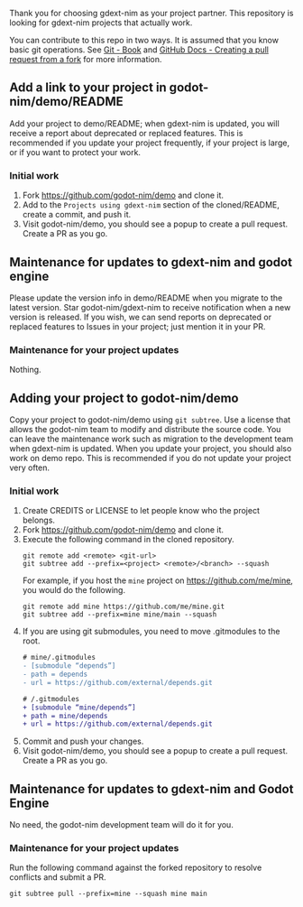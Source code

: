 Thank you for choosing gdext-nim as your project partner.
This repository is looking for gdext-nim projects that actually work.

You can contribute to this repo in two ways.
It is assumed that you know basic git operations. See [Git - Book][1] and [GitHub Docs - Creating a pull request from a fork][2] for more information.

## Add a link to your project in godot-nim/demo/README

Add your project to demo/README; when gdext-nim is updated, you will receive a report about deprecated or replaced features. This is recommended if you update your project frequently, if your project is large, or if you want to protect your work.

### Initial work

1. Fork https://github.com/godot-nim/demo and clone it.
1. Add to the `Projects using gdext-nim` section of the cloned/README, create a commit, and push it.
1. Visit godot-nim/demo, you should see a popup to create a pull request. Create a PR as you go.

## Maintenance for updates to gdext-nim and godot engine

Please update the version info in demo/README when you migrate to the latest version.
Star godot-nim/gdext-nim to receive notification when a new version is released. If you wish, we can send reports on deprecated or replaced features to Issues in your project; just mention it in your PR.

### Maintenance for your project updates

Nothing.

## Adding your project to godot-nim/demo

Copy your project to godot-nim/demo using `git subtree`. Use a license that allows the godot-nim team to modify and distribute the source code.
You can leave the maintenance work such as migration to the development team when gdext-nim is updated. When you update your project, you should also work on demo repo.
This is recommended if you do not update your project very often.

### Initial work

1. Create CREDITS or LICENSE to let people know who the project belongs.
1. Fork https://github.com/godot-nim/demo and clone it.
1. Execute the following command in the cloned repository.
   ```console
   git remote add <remote> <git-url>
   git subtree add --prefix=<project> <remote>/<branch> --squash
   ```
   For example, if you host the `mine` project on https://github.com/me/mine, you would do the following.
   ```console
   git remote add mine https://github.com/me/mine.git
   git subtree add --prefix=mine mine/main --squash
   ````
1. If you are using git submodules, you need to move .gitmodules to the root.
   ```diff
   # mine/.gitmodules
   - [submodule “depends”]
   - path = depends
   - url = https://github.com/external/depends.git
   ```
   ```diff
   # /.gitmodules
   + [submodule “mine/depends”]
   + path = mine/depends
   + url = https://github.com/external/depends.git
   ```
1. Commit and push your changes.
1. Visit godot-nim/demo, you should see a popup to create a pull request. Create a PR as you go.

## Maintenance for updates to gdext-nim and Godot Engine

No need, the godot-nim development team will do it for you.

### Maintenance for your project updates

Run the following command against the forked repository to resolve conflicts and submit a PR.

```console
git subtree pull --prefix=mine --squash mine main
```

[1]: https://git-scm.com/book/en/v2
[2]: https://docs.github.com/en/pull-requests/collaborating-with-pull-requests/proposing-changes-to-your-work-with-pull-requests/creating-a-pull-request-from-a-fork